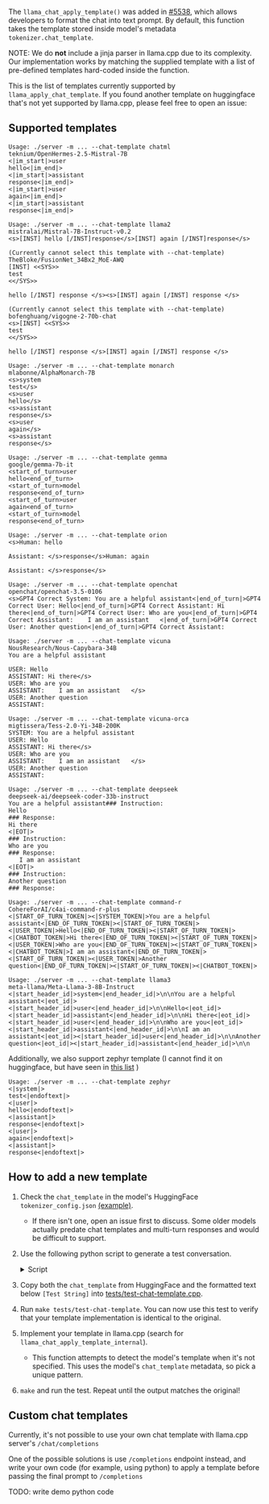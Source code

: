 The `llama_chat_apply_template()` was added in [#5538](https://github.com/ggerganov/llama.cpp/pull/5538), which allows developers to format the chat into text prompt. By default, this function takes the template stored inside model's metadata `tokenizer.chat_template`.

NOTE: We do **not** include a jinja parser in llama.cpp due to its complexity. Our implementation works by matching the supplied template with a list of pre-defined templates hard-coded inside the function.

This is the list of templates currently supported by `llama_apply_chat_template`. If you found another template on huggingface that's not yet supported by llama.cpp, please feel free to open an issue:

## Supported templates

```
Usage: ./server -m ... --chat-template chatml
teknium/OpenHermes-2.5-Mistral-7B
<|im_start|>user
hello<|im_end|>
<|im_start|>assistant
response<|im_end|>
<|im_start|>user
again<|im_end|>
<|im_start|>assistant
response<|im_end|>
```

```
Usage: ./server -m ... --chat-template llama2
mistralai/Mistral-7B-Instruct-v0.2
<s>[INST] hello [/INST]response</s>[INST] again [/INST]response</s>
```

```
(Currently cannot select this template with --chat-template)
TheBloke/FusionNet_34Bx2_MoE-AWQ
[INST] <<SYS>>
test
<</SYS>>

hello [/INST] response </s><s>[INST] again [/INST] response </s>
```

```
(Currently cannot select this template with --chat-template)
bofenghuang/vigogne-2-70b-chat
<s>[INST] <<SYS>>
test
<</SYS>>

hello [/INST] response </s>[INST] again [/INST] response </s>
```

```
Usage: ./server -m ... --chat-template monarch
mlabonne/AlphaMonarch-7B
<s>system
test</s>
<s>user
hello</s>
<s>assistant
response</s>
<s>user
again</s>
<s>assistant
response</s>
```

```
Usage: ./server -m ... --chat-template gemma
google/gemma-7b-it
<start_of_turn>user
hello<end_of_turn>
<start_of_turn>model
response<end_of_turn>
<start_of_turn>user
again<end_of_turn>
<start_of_turn>model
response<end_of_turn>
```

```
Usage: ./server -m ... --chat-template orion
<s>Human: hello

Assistant: </s>response</s>Human: again

Assistant: </s>response</s>
```

```
Usage: ./server -m ... --chat-template openchat
openchat/openchat-3.5-0106
<s>GPT4 Correct System: You are a helpful assistant<|end_of_turn|>GPT4 Correct User: Hello<|end_of_turn|>GPT4 Correct Assistant: Hi there<|end_of_turn|>GPT4 Correct User: Who are you<|end_of_turn|>GPT4 Correct Assistant:    I am an assistant   <|end_of_turn|>GPT4 Correct User: Another question<|end_of_turn|>GPT4 Correct Assistant:
```

```
Usage: ./server -m ... --chat-template vicuna
NousResearch/Nous-Capybara-34B
You are a helpful assistant

USER: Hello
ASSISTANT: Hi there</s>
USER: Who are you
ASSISTANT:    I am an assistant   </s>
USER: Another question
ASSISTANT:
```

```
Usage: ./server -m ... --chat-template vicuna-orca
migtissera/Tess-2.0-Yi-34B-200K
SYSTEM: You are a helpful assistant
USER: Hello
ASSISTANT: Hi there</s>
USER: Who are you
ASSISTANT:    I am an assistant   </s>
USER: Another question
ASSISTANT:
```

```
Usage: ./server -m ... --chat-template deepseek
deepseek-ai/deepseek-coder-33b-instruct
You are a helpful assistant### Instruction:
Hello
### Response:
Hi there
<|EOT|>
### Instruction:
Who are you
### Response:
   I am an assistant   
<|EOT|>
### Instruction:
Another question
### Response:

```

```
Usage: ./server -m ... --chat-template command-r
CohereForAI/c4ai-command-r-plus
<|START_OF_TURN_TOKEN|><|SYSTEM_TOKEN|>You are a helpful assistant<|END_OF_TURN_TOKEN|><|START_OF_TURN_TOKEN|><|USER_TOKEN|>Hello<|END_OF_TURN_TOKEN|><|START_OF_TURN_TOKEN|><|CHATBOT_TOKEN|>Hi there<|END_OF_TURN_TOKEN|><|START_OF_TURN_TOKEN|><|USER_TOKEN|>Who are you<|END_OF_TURN_TOKEN|><|START_OF_TURN_TOKEN|><|CHATBOT_TOKEN|>I am an assistant<|END_OF_TURN_TOKEN|><|START_OF_TURN_TOKEN|><|USER_TOKEN|>Another question<|END_OF_TURN_TOKEN|><|START_OF_TURN_TOKEN|><|CHATBOT_TOKEN|>
```

```
Usage: ./server -m ... --chat-template llama3
meta-llama/Meta-Llama-3-8B-Instruct
<|start_header_id|>system<|end_header_id|>\n\nYou are a helpful assistant<|eot_id|><|start_header_id|>user<|end_header_id|>\n\nHello<|eot_id|><|start_header_id|>assistant<|end_header_id|>\n\nHi there<|eot_id|><|start_header_id|>user<|end_header_id|>\n\nWho are you<|eot_id|><|start_header_id|>assistant<|end_header_id|>\n\nI am an assistant<|eot_id|><|start_header_id|>user<|end_header_id|>\n\nAnother question<|eot_id|><|start_header_id|>assistant<|end_header_id|>\n\n
```

Additionally, we also support zephyr template (I cannot find it on huggingface, but have seen in [this list](https://github.com/ggerganov/llama.cpp/blob/c8d847d57efdc0f9bbbf881d48c645e151b36fd8/examples/server/public/promptFormats.js) )

```
Usage: ./server -m ... --chat-template zephyr
<|system|>
test<|endoftext|>
<|user|>
hello<|endoftext|>
<|assistant|>
response<|endoftext|>
<|user|>
again<|endoftext|>
<|assistant|>
response<|endoftext|>
```

## How to add a new template

1. Check the `chat_template` in the model's HuggingFace `tokenizer_config.json` [(example)](https://huggingface.co/mistralai/Mistral-7B-Instruct-v0.2/blob/main/tokenizer_config.json#L42).
	- If there isn't one, open an issue first to discuss. Some older models actually predate chat templates and multi-turn responses and would be difficult to support.
2. Use the following python script to generate a test conversation.
    <details>
    <summary>Script</summary>

	```python
    from transformers import AutoTokenizer

    VARIANTS_TO_TEST = [
        'teknium/OpenHermes-2.5-Mistral-7B',
        'mistralai/Mistral-7B-Instruct-v0.2',
        'TheBloke/FusionNet_34Bx2_MoE-AWQ',
        'bofenghuang/vigogne-2-70b-chat',
        'mlabonne/AlphaMonarch-7B',
        'google/gemma-7b-it',
        'OrionStarAI/Orion-14B-Chat',
        'openbmb/MiniCPM-2B-dpo-fp32',
        'openchat/openchat-3.5-0106',
        'deepseek-ai/deepseek-coder-33b-instruct',
        # Replace with your model's HuggingFace name
    ]

    HISTORY = [
        { 'role': 'system', 'content': 'You are a helpful assistant' },
        { 'role': 'user', 'content': 'Hello' },
        { 'role': 'assistant', 'content': 'Hi there' },
        { 'role': 'user', 'content': 'Who are you' },
        { 'role': 'assistant', 'content': '   I am an assistant   ' },
        { 'role': 'user', 'content': 'Another question' },
    ]

    for variant in VARIANTS_TO_TEST:
        history = [m for m in HISTORY] # copy
        if 'Mistral' in variant or 'gemma' in variant:
            history.pop(0) # no system prompt for mistral and gemma
        if 'gemma' in variant:
            # GemmaTokenizer is quite buggy, let's hard code the template here
            GEMMA_TMLP = "{% if messages[0]['role'] == 'system' %}{{ raise_exception('System role not supported') }}{% endif %}{% for message in messages %}{% if (message['role'] == 'user') != (loop.index0 % 2 == 0) %}{{ raise_exception('Conversation roles must alternate user/assistant/user/assistant/...') }}{% endif %}{% if (message['role'] == 'assistant') %}{% set role = 'model' %}{% else %}{% set role = message['role'] %}{% endif %}{{ '<start_of_turn>' + role + '\n' + message['content'] | trim + '<end_of_turn>\n' }}{% endfor %}{% if add_generation_prompt %}{{'<start_of_turn>model\n'}}{% endif %}"
            print("\n----- Gemma -----")
            output = AutoTokenizer.from_pretrained(VARIANTS_TO_TEST[0]).apply_chat_template(history, tokenize=False, add_generation_prompt=True, chat_template=GEMMA_TMLP)
            print(output)
            print("\n[Test String]\n// google/gemma-7b-it")
            print(output.replace("\n", "\\n"))
            print('"' + output.replace("\n", "\\n") + '",')
        else:
            print("\n----- " + variant + " -----")
            tokenizer = AutoTokenizer.from_pretrained(variant)
            output = tokenizer.apply_chat_template(history, tokenize=False, add_generation_prompt=True)
            print(output)
            print("\n[Test String]\n// " + variant)
            print('"' + output.replace("\n", "\\n") + '",')
	```
	</details>

3. Copy both the `chat_template` from HuggingFace and the formatted text below `[Test String]` into [tests/test-chat-template.cpp](https://github.com/ggerganov/llama.cpp/blob/master/tests/test-chat-template.cpp).

4. Run `make tests/test-chat-template`. You can now use this test to verify that your template implementation is identical to the original.

5. Implement your template in llama.cpp (search for `llama_chat_apply_template_internal`). 
	- This function attempts to detect the model's template when it's not specified. This uses the model's `chat_template` metadata, so pick a unique pattern.

6. `make` and run the test. Repeat until the output matches the original!

## Custom chat templates

Currently, it's not possible to use your own chat template with llama.cpp server's `/chat/completions`

One of the possible solutions is use `/completions` endpoint instead, and write your own code (for example, using python) to apply a template before passing the final prompt to `/completions`

TODO: write demo python code
